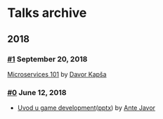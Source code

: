 # Talks archive


## 2018


### [#1](https://www.facebook.com/events/396849104184105/) September 20, 2018
[Microservices 101](https://talks.godoc.org/github.com/dvrkps/microservices101talk/talk.slide#1)
by [Davor Kapša](https://twitter.com/dvrkps)

### [#0](https://www.facebook.com/events/516719658730500/) June 12, 2018
- [Uvod u game development](https://github.com/antejavor/tech43-talks/blob/master/Introduction%20to%20game%20development.pdf)([pptx](https://github.com/antejavor/tech43-talks/blob/master/Introduction%20to%20game%20development.pptx))
by [Ante Javor](https://github.com/antejavor)

